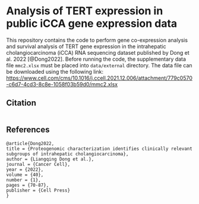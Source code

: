 # Analysis of TERT expression in public iCCA gene expression data
This repository contains the code to perform gene co-expression analysis and survival analysis of TERT gene expression in the intrahepatic cholangiocarcinoma (iCCA) RNA sequencing dataset published by Dong et al. 2022 [@Dong2022]. 
Before running the code, the supplementary data file `mmc2.xlsx` must be placed into `data/external` directory. The data file can be downloaded using the following link: https://www.cell.com/cms/10.1016/j.ccell.2021.12.006/attachment/779c0570-c6d7-4cd3-8c8e-1058f03b59d0/mmc2.xlsx

## Citation
```

```

## References
```
@article{Dong2022,
title = {Proteogenomic characterization identifies clinically relevant subgroups of intrahepatic cholangiocarcinoma},
author = {Liangqing Dong et al.},
journal = {Cancer Cell},
year = {2022},
volume = {40},
number = {1},
pages = {70-87},
publisher = {Cell Press}
}
```
